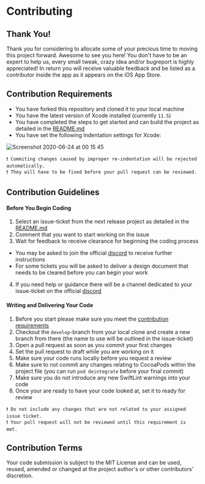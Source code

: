 # Contributing

## Thank You!

Thank you for considering to allocate some of your precious time to moving this project forward. Awesome to see you here! You don't have to be an expert to help us, every small tweak, crazy idea and/or bugreport is highly appreciated! In return you will receive valuable feedback and be listed as a contributor inside the app as it appears on the iOS App Store.

## Contribution Requirements

- You have forked this repository and cloned it to your local machine
- You have the latest version of Xcode installed (currently `11.5`)
- You have completed the steps to get started and can build the project as detailed in the [README.md](README.md)
- You have set the following Indentation settings for Xcode:

![Screenshot 2020-06-24 at 00 15 45](https://user-images.githubusercontent.com/18531084/85470909-f9054d80-b5af-11ea-89a6-99b4b889521c.png)

```
❗️ Commiting changes caused by improper re-indentation will be rejected automatically. 
❗️ They will have to be fixed before your pull request can be reviewed.
```

## Contribution Guidelines

#### Before You Begin Coding

1. Select an issue-ticket from the next release project as detailed in the [README.md](https://github.com/erikmartens/NearbyWeather/blob/develop/README.md/#app-releases)
2. Comment that you want to start working on the issue 
3. Wait for feedback to receive clearance for beginning the coding process 
  - You may be asked to join the official [discord](https://discord.gg/fxPgKzC) to receive further instructions
  - For some tickets you will be asked to deliver a design document that needs to be cleared before you can begin your work
4. If you need help or guidance there will be a channel dedicated to your issue-ticket on the official [discord](https://discord.gg/fxPgKzC)

#### Writing and Delivering Your Code

1. Before you start please make sure you meet the [contribution requirements](#contribution-requirements)
2. Checkout the `develop`-branch from your local clone and create a new branch from there (the name to use will be outlined in the issue-ticket)
3. Open a pull request as soon as you commit your first changes
4. Set the pull request to draft while you are working on it
5. Make sure your code runs locally before you request a review
6. Make sure to not commit any changes relating to CocoaPods within the project file (you can run `pod deintegrate` before your final commit)
7. Make sure you do not introduce any new SwiftLint warnings into your code
8. Once your are ready to have your code looked at, set it to ready for review

```
❗️ Do not include any changes that are not related to your assigned issue ticket. 
❗️ Your pull request will not be reviewed until this requirement is met.
```

## Contribution Terms

Your code submission is subject to the MIT License and can be used, reused, amended or changed at the project author's or other contributors' discretion.
